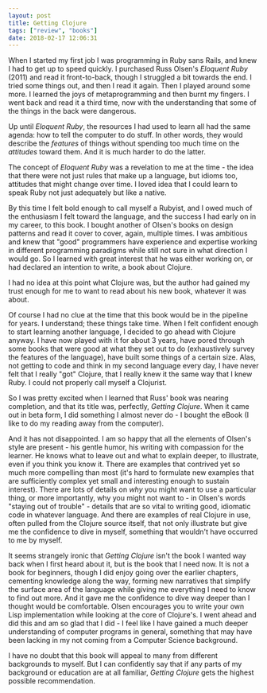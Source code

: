 ```yaml
---
layout: post
title: Getting Clojure
tags: ["review", "books"]
date: 2018-02-17 12:06:31
---
```


When I started my first job I was programming in Ruby sans Rails, and
knew I had to get up to speed quickly. I purchased Russ Olsen's
*Eloquent Ruby* (2011) and read it front-to-back, though I struggled a
bit towards the end. I tried some things out, and then I read it
again. Then I played around some more. I learned the joys of
metaprogramming and then burnt my fingers. I went back and read it a
third time, now with the understanding that some of the things in the
back were dangerous.

Up until *Eloquent Ruby*, the resources I had used to learn all had
the same agenda: how to tell the computer to do stuff. In other words,
they would describe the *features* of things without spending too much
time on the *attitudes* toward them. And it is much harder to do the
latter.

The concept of *Eloquent Ruby* was a revelation to me at the time -
the idea that there were not just rules that make up a language, but
idioms too, attitudes that might change over time. I loved idea that I
could learn to speak Ruby not just adequately but like a native.

By this time I felt bold enough to call myself a Rubyist, and I owed
much of the enthusiasm I felt toward the language, and the success I
had early on in my career, to this book. I bought another of Olsen's
books on design patterns and read it cover to cover, again, multiple
times. I was ambitious and knew that "good" programmers have
experience and expertise working in different programming paradigms
while still not sure in what direction I would go. So I learned with
great interest that he was either working on, or had declared an
intention to write, a book about Clojure.

I had no idea at this point what Clojure was, but the author had
gained my trust enough for me to want to read about his new book,
whatever it was about.

Of course I had no clue at the time that this book would be in the
pipeline for years. I understand; these things take time. When I felt
confident enough to start learning another language, I decided to go
ahead with Clojure anyway. I have now played with it for about 3
years, have pored through some books that were good at what they set
out to do (exhaustively survey the features of the language), have
built some things of a certain size. Alas, not getting to code and
think in my second language every day, I have never felt that I really
"got" Clojure, that I really knew it the same way that I knew Ruby. I
could not properly call myself a Clojurist.

So I was pretty excited when I learned that Russ' book was nearing
completion, and that its title was, perfectly, *Getting
Clojure*. When it came out in beta form, I did something I almost
never do - I bought the eBook (I like to do my reading away from the
computer).

And it has not disappointed. I am so happy that all the elements of
Olsen's style are present - his gentle humor, his writing with
compassion for the learner. He knows what to leave out and what to
explain deeper, to illustrate, even if you think you know it. There
are examples that contrived yet so much more compelling than most
(it's hard to formulate new examples that are sufficiently complex yet
small and interesting enough to sustain interest). There are lots of
details on *why* you might want to use a particular thing, or more
importantly, why you might not want to - in Olsen's words "staying out
of trouble" - details that are so vital to writing good, idiomatic
code in whatever language. And there are examples of real Clojure in
use, often pulled from the Clojure source itself, that not only
illustrate but give me the confidence to dive in myself, something
that wouldn't have occurred to me by myself.

It seems strangely ironic that *Getting Clojure* isn't the book I
wanted way back when I first heard about it, but is the book that I
need now. It is not a book for beginners, though I did enjoy going
over the earlier chapters, cementing knowledge along the way, forming
new narratives that simplify the surface area of the language while
giving me everything I need to know to find out more. And it gave me
the confidence to dive way deeper than I thought would be
comfortable. Olsen encourages you to write your own Lisp
implementation while looking at the core of Clojure's. I went ahead
and did this and am so glad that I did - I feel like I have gained a
much deeper understanding of computer programs in general, something
that may have been lacking in my not coming from a Computer Science
background.

I have no doubt that this book will appeal to many from different
backgrounds to myself. But I can confidently say that if any parts of
my background or education are at all familiar, *Getting Clojure* gets
the highest possible recommendation.
